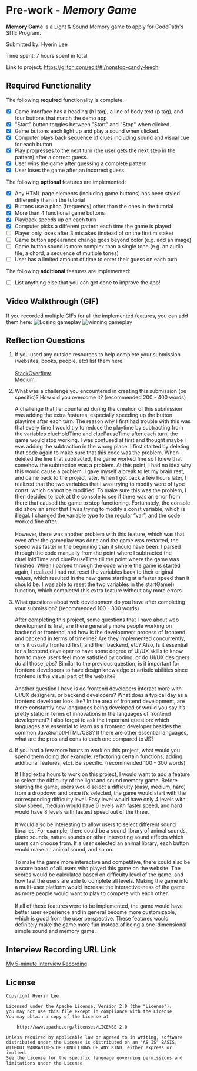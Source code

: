 # Pre-work - _Memory Game_

**Memory Game** is a Light & Sound Memory game to apply for CodePath's SITE Program.

Submitted by: Hyerin Lee

Time spent: 7 hours spent in total

Link to project: https://glitch.com/edit/#!/nonstop-candy-leech

## Required Functionality

The following **required** functionality is complete:

- [x] Game interface has a heading (h1 tag), a line of body text (p tag), and four buttons that match the demo app
- [x] "Start" button toggles between "Start" and "Stop" when clicked.
- [x] Game buttons each light up and play a sound when clicked.
- [x] Computer plays back sequence of clues including sound and visual cue for each button
- [x] Play progresses to the next turn (the user gets the next step in the pattern) after a correct guess.
- [x] User wins the game after guessing a complete pattern
- [x] User loses the game after an incorrect guess

The following **optional** features are implemented:

- [x] Any HTML page elements (including game buttons) has been styled differently than in the tutorial
- [x] Buttons use a pitch (frequency) other than the ones in the tutorial
- [x] More than 4 functional game buttons
- [x] Playback speeds up on each turn
- [x] Computer picks a different pattern each time the game is played
- [ ] Player only loses after 3 mistakes (instead of on the first mistake)
- [ ] Game button appearance change goes beyond color (e.g. add an image)
- [ ] Game button sound is more complex than a single tone (e.g. an audio file, a chord, a sequence of multiple tones)
- [ ] User has a limited amount of time to enter their guess on each turn

The following **additional** features are implemented:

- [ ] List anything else that you can get done to improve the app!

## Video Walkthrough (GIF)

If you recorded multiple GIFs for all the implemented features, you can add them here:
![Losing gameplay](https://cdn.glitch.global/96d3a536-4bdc-485f-903e-bd408bc6eec8/lose-game.gif?v=1648775231402)
![winning gameplay](https://cdn.glitch.global/96d3a536-4bdc-485f-903e-bd408bc6eec8/win-game.gif?v=1648775238208)


## Reflection Questions

1. If you used any outside resources to help complete your submission (websites, books, people, etc) list them here.
   <br><br>[StackOverflow](https://stackoverflow.com/questions/4959975/generate-random-number-between-two-numbers-in-javascript) 
   <br>[Medium]( https://javascript.plainenglish.io/how-to-generate-an-array-of-random-numbers-in-javascript-f883de667e84)
  


2. What was a challenge you encountered in creating this submission (be specific)? How did you overcome it? (recommended 200 - 400 words)
   <p>
    A challenge that I encountered during the creation of this submission was adding the extra features, especially speeding up the button playtime after each turn. The reason why I first had trouble with this was that every time I would try to reduce the playtime by subtracting from the variables clueHoldTime and cluePauseTime after each turn, the game would stop working. I was confused at first and thought maybe I was adding the subtraction in the wrong place. I first started by deleting that code again to make sure that this code was the problem. When I deleted the line that subtracted, the game worked fine so I knew that somehow the subtraction was a problem. At this point, I had no idea why this would cause a problem. I gave myself a break to let my brain rest, and came back to the project later. When I got back a few hours later, I realized that the two variables that I was trying to modify were of type const, which cannot be modified. To make sure this was the problem, I then decided to look at the console to see if there was an error from there that caused the game to stop functioning. Fortunately, the console did show an error that I was trying to modify a const variable, which is illegal. I changed the variable type to the regular “var”, and the code worked fine after.
    <br><br>
    However, there was another problem with this feature, which was that even after the gameplay was done and the game was restarted, the speed was faster in the beginning than it should have been. I parsed through the code manually from the point where I subtracted the clueHoldTime and cluePauseTime till the point where the game was finished. When I parsed through the code where the game is started again, I realized I had not reset the variables back to their original values, which resulted in the new game starting at a faster speed than it should be. I was able to reset the two variables in the startGame() function, which completed this extra feature without any more errors.
  </p>

3. What questions about web development do you have after completing your submission? (recommended 100 - 300 words)
   <br><p>
  After completing this project, some questions that I have about web development is first, are there generally more people working on backend or frontend, and how is the development process of frontend and backend in terms of timeline? Are they implemented concurrently, or is it usually frontend first, and then backend, etc? Also, Is it essential for a frontend developer to have some degree of UI/UX skills to know how to make users feel more satisfied by coding, or do UI/UX designers do all those jobs? Similar to the previous question, is it important for frontend developers to have design knowledge or artistic abilities since frontend is the visual part of the website? 
<br><br>Another question I have is do frontend developers interact more with UI/UX designers, or backend developers? What does a typical day as a frontend developer look like? In the area of frontend development, are there constantly new languages being developed or would you say it’s pretty static in terms of innovations in the languages of frontend development? I also forgot to ask the important question: which languages are essential to learn as a frontend developer besides the common JavaScript/HTML/CSS? If there are other essential languages, what are the pros and cons to each one compared to JS?

</p>

4. If you had a few more hours to work on this project, what would you spend them doing (for example: refactoring certain functions, adding additional features, etc). Be specific. (recommended 100 - 300 words)
   <br><p>
  If I had extra hours to work on this project, I would want to add a feature to select the difficulty of the light and sound memory game. Before starting the game, users would select a difficulty (easy, medium, hard) from a dropdown and once it’s selected, the game would start with the corresponding difficulty level. Easy level would have only 4 levels with slow speed, medium would have 6 levels with faster speed, and hard would have 8 levels with fastest speed out of the three.
<br><br>It would also be interesting to allow users to select different sound libraries. For example, there could be a sound library of animal sounds, piano sounds, nature sounds or other interesting sound effects which users can choose from. If a user selected an animal library, each button would make an animal sound, and so on. 
<br><br>To make the game more interactive and competitive, there could also be a score board of all users who played this game on the website. The scores would be calculated based on difficulty level of the game, and how fast the users are able to complete all levels.  Making the game into a multi-user platform would increase the interactive-ness of the game as more people would want to play to compete with each other. 
<br><br>If all of these features were to be implemented, the game would have better user experience and in general become more customizable, which is good from the user perspective. These features would definitely make the game more fun instead of being a one-dimensional simple sound and memory game. 

</p>
   

## Interview Recording URL Link

[My 5-minute Interview Recording](https://youtu.be/3QpdPjkBLVI)

## License

    Copyright Hyerin Lee

    Licensed under the Apache License, Version 2.0 (the "License");
    you may not use this file except in compliance with the License.
    You may obtain a copy of the License at

        http://www.apache.org/licenses/LICENSE-2.0

    Unless required by applicable law or agreed to in writing, software
    distributed under the License is distributed on an "AS IS" BASIS,
    WITHOUT WARRANTIES OR CONDITIONS OF ANY KIND, either express or implied.
    See the License for the specific language governing permissions and
    limitations under the License.
